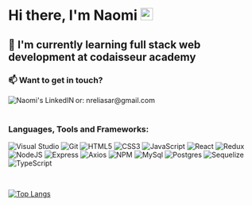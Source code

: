 <h1> Hi there, I'm Naomi <img src="https://media.giphy.com/media/hvRJCLFzcasrR4ia7z/giphy.gif" width="25px">
</h1>



## 🚀 I'm currently learning full stack web development at codaisseur academy
<h3>📫 Want to get in touch? </h3>
<a href="https://www.linkedin.com/in/naomi-eliasar/" target="_blank">
  <img align="left" alt="Naomi's LinkedIN" src="https://img.shields.io/badge/linkedin-%230077B5.svg?style=for-the-badge&logo=linkedin&logoColor=white"/>
</a>
or: nreliasar@gmail.com

<br />
<br />

### Languages, Tools and Frameworks:

![Visual Studio](https://img.shields.io/badge/Visual%20Studio-%2320232a.svg?style=for-the-badge&logo=visual-studio&logoColor=white)
![Git](https://img.shields.io/badge/git-%2320232a.svg?style=for-the-badge&logo=git&logoColor=%23F05033.svg)
![HTML5](https://img.shields.io/badge/html5-%2320232a.svg?style=for-the-badge&logo=html5&logoColor=%23E34F26.svg)
![CSS3](https://img.shields.io/badge/css3-%2320232a.svg?style=for-the-badge&logo=css3&logoColor=blue)
![JavaScript](https://img.shields.io/badge/javascript-%2320232a.svg?style=for-the-badge&logo=javascript&logoColor=%23F7DF1E)
![React](https://img.shields.io/badge/react-%2320232a.svg?style=for-the-badge&logo=react&logoColor=%2361DAFB)
![Redux](https://img.shields.io/badge/Redux-%2320232a.svg?style=for-the-badge&logo=redux&logoColor=593D88)
![NodeJS](https://img.shields.io/badge/node.js-%2320232a.svg?style=for-the-badge&logo=node.js&logoColor=6DA55F)
![Express](https://img.shields.io/badge/Express.js-%2320232a.svg?style=for-the-badge&logo=express&logoColor=white)
![Axios](https://img.shields.io/badge/-Axios-%2320232a.svg?style=for-the-badge&logo=axios&logoColor=blue)
![NPM](https://img.shields.io/badge/NPM-%2320232a.svg?style=for-the-badge&logo=npm&logoColor=white)
![MySql](https://img.shields.io/badge/MySQL-%2320232a?style=for-the-badge&logo=mysql&logoColor=white)
![Postgres](https://img.shields.io/badge/-Postgres-%2320232a.svg?style=for-the-badge&logo=postgres&logoColor=blue)
![Sequelize](https://img.shields.io/badge/-Sequelize-%2320232a.svg?style=for-the-badge&logo=sequelize&logoColor=blue)
![TypeScript](https://img.shields.io/badge/-TypeScript-%2320232a.svg?style=for-the-badge&logo=typescript&logoColor=blue)

<br />

[![Top Langs](https://github-readme-stats.vercel.app/api/top-langs/?username=naomi-eliasar&layout=compact&theme=dark&count_private=true)](https://github.com/naomi-eliasar/github-readme-stats)
